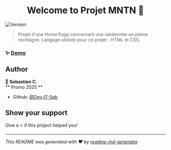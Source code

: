 <h1 align="center">Welcome to Projet MNTN 👋</h1>
<p>
  <img alt="Version" src="https://img.shields.io/badge/version-1.0-blue.svg?cacheSeconds=2592000" />
</p>

> Projet d'une Home Page concernant une randonnée en pleine montagne. Langage utilisée pour ce projet : HTML et CSS.

### ✨ [Demo](https://dev-it-seb.github.io/Projet-MNTN/)

## Author

👤 **Sebastien C.**  
** Promo 2025 **

* Github: [@Dev-IT-Seb](https://github.com/Dev-IT-Seb)

## Show your support

Give a ⭐️ if this project helped you!

***
_This README was generated with ❤️ by [readme-md-generator](https://github.com/kefranabg/readme-md-generator)_
